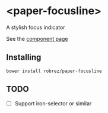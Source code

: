 # \<paper-focusline\>

A stylish focus indicator

See the [component page](http://robrez.github.io/paper-focusline/)

## Installing

`bower install robrez/paper-focusline`

## TODO
- [ ] Support iron-selector or similar
